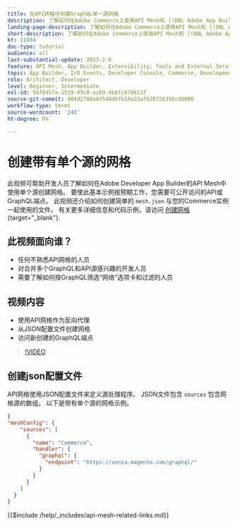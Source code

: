 ```yaml
---
title: 在API网格中创建GraphQL单一源网格
description: 了解如何在Adobe Commerce上使用API Mesh和 [!DNL Adobe App Builder]. 了解如何创建具有一个源的网格。
landing-page-description: 了解如何在Adobe Commerce上使用API Mesh和 [!DNL Adobe App Builder]. 了解如何创建具有一个源的网格。
short-description: 了解如何在Adobe Commerce上使用API Mesh和 [!DNL Adobe App Builder]. 了解如何创建具有一个源的网格。
kt: 11804
doc-type: tutorial
audience: all
last-substantial-update: 2023-2-8
feature: API Mesh, App Builder, Extensibility, Tools and External Services, Backend Development
topic: App Builder, I/O Events, Developer Console, Commerce, Development, Integrations
role: Architect, Developer
level: Beginner, Intermediate
exl-id: 9a78457a-1539-49c0-ac69-4bbfc6786137
source-git-commit: 404d2708a6d540d6fb19a33afb20726356cd8000
workflow-type: tm+mt
source-wordcount: '242'
ht-degree: 0%

---
```


# 创建带有单个源的网格

此视频可帮助开发人员了解如何在Adobe Developer App Builder的API Mesh中使用单个源创建网格。 要使此基本示例按预期工作，您需要可公开访问的API或GraphQL端点。 此视频还介绍如何创建简单的 `mesh.json` 与您的Commerce实例一起使用的文件。 有关更多详细信息和代码示例，请访问 [创建网格](https://developer.adobe.com/graphql-mesh-gateway/gateway/create-mesh/#create-a-mesh-1){target="_blank"}.

## 此视频面向谁？

* 任何不熟悉API网格的人员
* 对合并多个GraphQL和API源感兴趣的开发人员
* 需要了解如何按GraphQL筛选“网络”选项卡和过滤的人员

## 视频内容

* 使用API网格作为反向代理
* 从JSON配置文件创建网格
* 访问新创建的GraphQL端点

>[!VIDEO](https://video.tv.adobe.com/v/3414124?quality=12&learn=on)

## 创建json配置文件

API网格使用JSON配置文件来定义源处理程序。 JSON文件包含 `sources` 包含网格源的数组。 以下是带有单个源的网格示例。

```json
{
"meshConfig": {
    "sources": [
      {
        "name": "Commerce",
        "handler": {
          "graphql": {
            "endpoint": "https://venia.magento.com/graphql/"
          }
        }
      }
    ]
  }
}
```

{{$include /help/_includes/api-mesh-related-links.md}}
